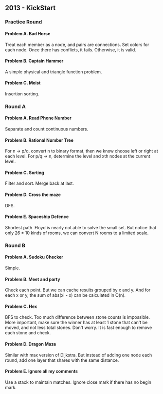## 2013 - KickStart

### Practice Round

#### Problem A. Bad Horse

Treat each member as a node, and pairs are connections. Set colors for each node. Once there has conflicts, it fails. Otherwise, it is valid.

#### Problem B. Captain Hammer

A simple physical and triangle function problem.

#### Problem C. Moist

Insertion sorting.

### Round A

#### Problem A. Read Phone Number

Separate and count continuous numbers.

#### Problem B. Rational Number Tree 

For n -> p/q, convert n to binary format, then we know choose left or right at each level.
For p/q -> n, determine the level and xth nodes at the current level.

#### Problem C. Sorting

Filter and sort. Merge back at last.

#### Problem D. Cross the maze

DFS.

#### Problem E. Spaceship Defence

Shortest path. Floyd is nearly not able to solve the small set. But notice that only 26 * 10 kinds of rooms, we can convert N rooms to a limited scale.

### Round B

#### Problem A. Sudoku Checker

Simple.

#### Problem B. Meet and party

Check each point. But we can cache results grouped by x and y. And for each x or y, the sum of abs(xi - x) can be calculated in O(n).

#### Problem C. Hex

BFS to check. Too much difference between stone counts is impossible. More important, make sure the winner has at least 1 stone that can't be moved, and not less total stones. Don't worry. It is fast enough to remove each stone and check.

#### Problem D. Dragon Maze

Similar with max version of Dijkstra. But instead of adding one node each round, add one layer that shares with the same distance.

#### Problem E. Ignore all my comments

Use a stack to maintain matches. Ignore close mark if there has no begin mark.

